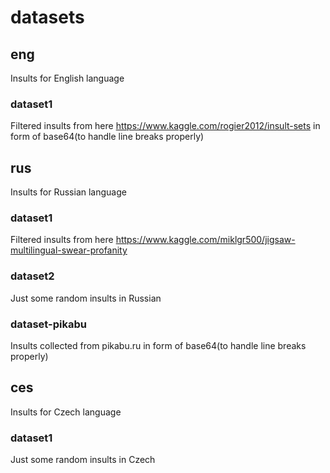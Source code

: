 # datasets

## eng

Insults for English language

### dataset1

Filtered insults from here https://www.kaggle.com/rogier2012/insult-sets
in form of base64(to handle line breaks properly)

## rus

Insults for Russian language

### dataset1

Filtered insults from here https://www.kaggle.com/miklgr500/jigsaw-multilingual-swear-profanity

### dataset2

Just some random insults in Russian

### dataset-pikabu

Insults collected from pikabu.ru in form of base64(to handle line breaks properly)

## ces

Insults for Czech language

### dataset1

Just some random insults in Czech
